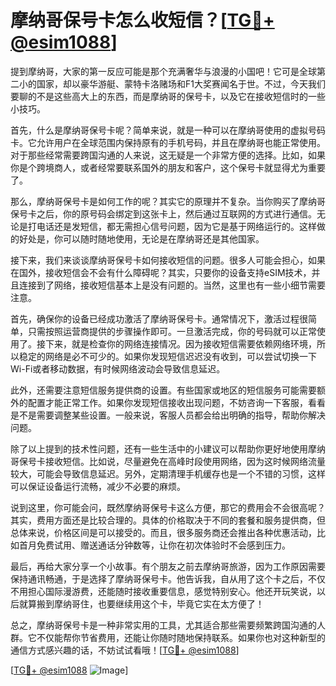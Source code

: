 # 摩纳哥保号卡怎么收短信？[[TG💪+ @esim1088](https://t.me/s/esim1088)]

提到摩纳哥，大家的第一反应可能是那个充满奢华与浪漫的小国吧！它可是全球第二小的国家，却以豪华游艇、蒙特卡洛赌场和F1大奖赛闻名于世。不过，今天我们要聊的不是这些高大上的东西，而是摩纳哥的保号卡，以及它在接收短信时的一些小技巧。

首先，什么是摩纳哥保号卡呢？简单来说，就是一种可以在摩纳哥使用的虚拟号码卡。它允许用户在全球范围内保持原有的手机号码，并且在摩纳哥也能正常使用。对于那些经常需要跨国沟通的人来说，这无疑是一个非常方便的选择。比如，如果你是个跨境商人，或者经常要联系国外的朋友和客户，这个保号卡就显得尤为重要了。

那么，摩纳哥保号卡是如何工作的呢？其实它的原理并不复杂。当你购买了摩纳哥保号卡之后，你的原号码会绑定到这张卡上，然后通过互联网的方式进行通信。无论是打电话还是发短信，都无需担心信号问题，因为它是基于网络运行的。这样做的好处是，你可以随时随地使用，无论是在摩纳哥还是其他国家。

接下来，我们来谈谈摩纳哥保号卡如何接收短信的问题。很多人可能会担心，如果在国外，接收短信会不会有什么障碍呢？其实，只要你的设备支持eSIM技术，并且连接到了网络，接收短信基本上是没有问题的。当然，这里也有一些小细节需要注意。

首先，确保你的设备已经成功激活了摩纳哥保号卡。通常情况下，激活过程很简单，只需按照运营商提供的步骤操作即可。一旦激活完成，你的号码就可以正常使用了。接下来，就是检查你的网络连接情况。因为接收短信需要依赖网络环境，所以稳定的网络是必不可少的。如果你发现短信迟迟没有收到，可以尝试切换一下Wi-Fi或者移动数据，有时候网络波动会导致信息延迟。

此外，还需要注意短信服务提供商的设置。有些国家或地区的短信服务可能需要额外的配置才能正常工作。如果你发现短信接收出现问题，不妨咨询一下客服，看看是不是需要调整某些设置。一般来说，客服人员都会给出明确的指导，帮助你解决问题。

除了以上提到的技术性问题，还有一些生活中的小建议可以帮助你更好地使用摩纳哥保号卡接收短信。比如说，尽量避免在高峰时段使用网络，因为这时候网络流量较大，可能会导致信息延迟。另外，定期清理手机缓存也是一个不错的习惯，这样可以保证设备运行流畅，减少不必要的麻烦。

说到这里，你可能会问，既然摩纳哥保号卡这么方便，那它的费用会不会很高呢？其实，费用方面还是比较合理的。具体的价格取决于不同的套餐和服务提供商，但总体来说，价格区间是可以接受的。而且，很多服务商还会推出各种优惠活动，比如首月免费试用、赠送通话分钟数等，让你在初次体验时不会感到压力。

最后，再给大家分享一个小故事。有个朋友之前去摩纳哥旅游，因为工作原因需要保持通讯畅通，于是选择了摩纳哥保号卡。他告诉我，自从用了这个卡之后，不仅不用担心国际漫游费，还能随时接收重要信息，感觉特别安心。他还开玩笑说，以后就算搬到摩纳哥住，也要继续用这个卡，毕竟它实在太方便了！

总之，摩纳哥保号卡是一种非常实用的工具，尤其适合那些需要频繁跨国沟通的人群。它不仅能帮你节省费用，还能让你随时随地保持联系。如果你也对这种新型的通信方式感兴趣的话，不妨试试看哦！[[TG💪+ @esim1088](https://t.me/s/esim1088)]

[[TG💪+ @esim1088](https://t.me/s/esim1088) ![Image](https://i.postimg.cc/4NQfJmqS/Snipaste-2025-05-13-00-14-12.png)]